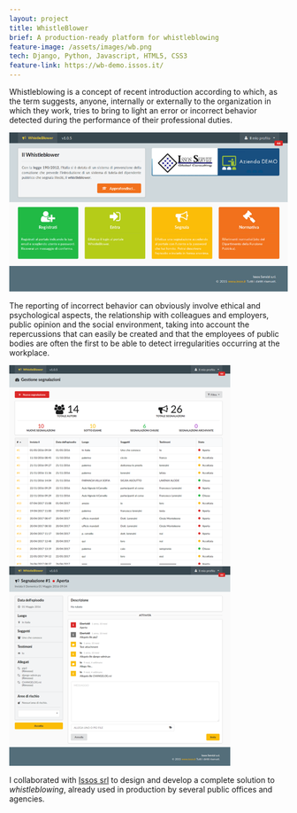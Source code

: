 ```yaml
---
layout: project
title: WhistleBlower
brief: A production-ready platform for whistleblowing
feature-image: /assets/images/wb.png
tech: Django, Python, Javascript, HTML5, CSS3
feature-link: https://wb-demo.issos.it/
---
```


Whistleblowing is a concept of recent introduction according to which, as the term suggests, anyone, internally or externally to the organization in which they work, tries to bring to light an error or incorrect behavior detected during the performance of their professional duties.

<img src="/assets/images/wb-home.png" alt="WhistleBlower Home"/>

The reporting of incorrect behavior can obviously involve ethical and psychological aspects, the relationship with colleagues and employers, public opinion and the social environment, taking into account the repercussions that can easily be created and that the employees of public bodies are often the first to be able to detect irregularities occurring at the workplace.

<div class="row">
  <img src="/assets/images/wb-report-dashboard.png" alt="WhistleBlower Dashboard"/>
  <img src="/assets/images/wb-report-details.png" alt="WhistleBlower Report"/>
</div>

I collaborated with [Issos srl](http://www.issos.it/page/26/index.html) to design and develop a complete solution to *whistleblowing*, already used in production by several public offices and agencies.
